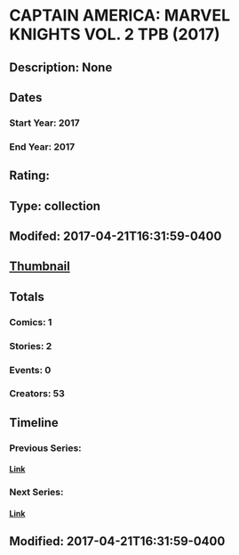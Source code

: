 # CAPTAIN AMERICA: MARVEL KNIGHTS VOL. 2 TPB (2017)
## Description: None
## Dates
### Start Year: 2017
### End Year: 2017
## Rating: 
## Type: collection
## Modifed: 2017-04-21T16:31:59-0400
## [Thumbnail](http://i.annihil.us/u/prod/marvel/i/mg/b/40/image_not_available.jpg)
## Totals
### Comics: 1
### Stories: 2
### Events: 0
### Creators: 53
## Timeline
### Previous Series: 
#### [Link]()
### Next Series: 
#### [Link]()
## Modified: 2017-04-21T16:31:59-0400